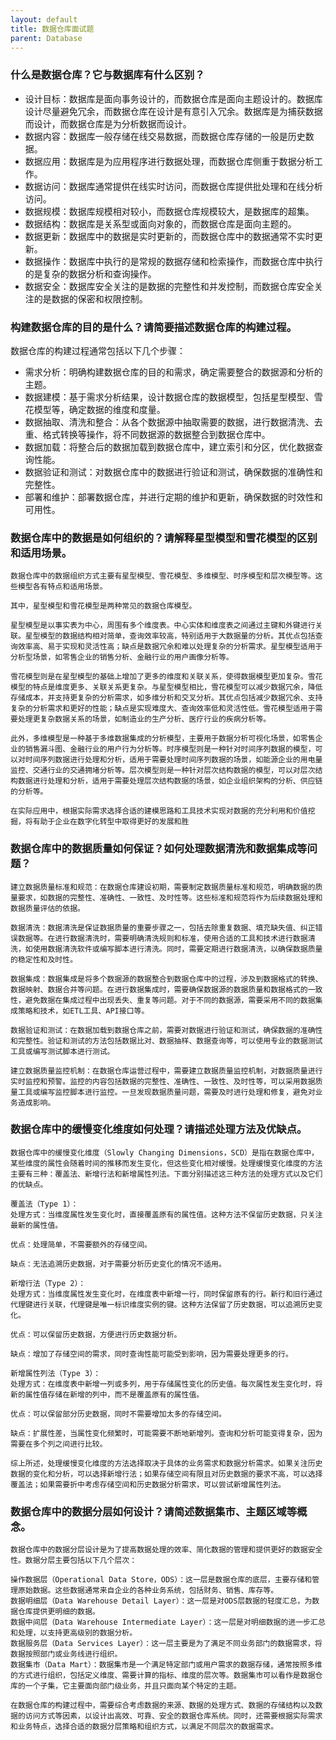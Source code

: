 ```yaml
---
layout: default
title: 数据仓库面试题
parent: Database
---
```


### 什么是数据仓库？它与数据库有什么区别？

- 设计目标：数据库是面向事务设计的，而数据仓库是面向主题设计的。数据库设计尽量避免冗余，而数据仓库在设计是有意引入冗余。数据库是为捕获数据而设计，而数据仓库是为分析数据而设计。
- 数据内容：数据库一般存储在线交易数据，而数据仓库存储的一般是历史数据。
- 数据应用：数据库是为应用程序进行数据处理，而数据仓库侧重于数据分析工作。
- 数据访问：数据库通常提供在线实时访问，而数据仓库提供批处理和在线分析访问。
- 数据规模：数据库规模相对较小，而数据仓库规模较大，是数据库的超集。
- 数据结构：数据库是关系型或面向对象的，而数据仓库是面向主题的。
- 数据更新：数据库中的数据是实时更新的，而数据仓库中的数据通常不实时更新。
- 数据操作：数据库中执行的是常规的数据存储和检索操作，而数据仓库中执行的是复杂的数据分析和查询操作。
- 数据安全：数据库安全关注的是数据的完整性和并发控制，而数据仓库安全关注的是数据的保密和权限控制。

### 构建数据仓库的目的是什么？请简要描述数据仓库的构建过程。

数据仓库的构建过程通常包括以下几个步骤：

- 需求分析：明确构建数据仓库的目的和需求，确定需要整合的数据源和分析的主题。
- 数据建模：基于需求分析结果，设计数据仓库的数据模型，包括星型模型、雪花模型等，确定数据的维度和度量。
- 数据抽取、清洗和整合：从各个数据源中抽取需要的数据，进行数据清洗、去重、格式转换等操作，将不同数据源的数据整合到数据仓库中。
- 数据加载：将整合后的数据加载到数据仓库中，建立索引和分区，优化数据查询性能。
- 数据验证和测试：对数据仓库中的数据进行验证和测试，确保数据的准确性和完整性。
- 部署和维护：部署数据仓库，并进行定期的维护和更新，确保数据的时效性和可用性。

### 数据仓库中的数据是如何组织的？请解释星型模型和雪花模型的区别和适用场景。

```text
数据仓库中的数据组织方式主要有星型模型、雪花模型、多维模型、时序模型和层次模型等。这些模型各有特点和适用场景。

其中，星型模型和雪花模型是两种常见的数据仓库模型。

星型模型是以事实表为中心，周围有多个维度表。中心实体和维度表之间通过主键和外键进行关联。星型模型的数据结构相对简单，查询效率较高，特别适用于大数据量的分析。其优点包括查询效率高、易于实现和灵活性高；缺点是数据冗余和难以处理复杂的分析需求。星型模型适用于分析型场景，如零售企业的销售分析、金融行业的用户画像分析等。

雪花模型则是在星型模型的基础上增加了更多的维度和关联关系，使得数据模型更加复杂。雪花模型的特点是维度更多、关联关系更复杂。与星型模型相比，雪花模型可以减少数据冗余，降低存储成本，并支持更复杂的分析需求，如多维分析和交叉分析。其优点包括减少数据冗余、支持复杂的分析需求和更好的性能；缺点是实现难度大、查询效率低和灵活性低。雪花模型适用于需要处理更复杂数据关系的场景，如制造业的生产分析、医疗行业的疾病分析等。

此外，多维模型是一种基于多维数据集成的分析模型，主要用于数据分析可视化场景，如零售企业的销售漏斗图、金融行业的用户行为分析等。时序模型则是一种针对时间序列数据的模型，可以对时间序列数据进行处理和分析，适用于需要处理时间序列数据的场景，如能源企业的用电量监控、交通行业的交通拥堵分析等。层次模型则是一种针对层次结构数据的模型，可以对层次结构数据进行处理和分析，适用于需要处理层次结构数据的场景，如企业组织架构的分析、供应链的分析等。

在实际应用中，根据实际需求选择合适的建模思路和工具技术实现对数据的充分利用和价值挖掘，将有助于企业在数字化转型中取得更好的发展和胜
```

### 数据仓库中的数据质量如何保证？如何处理数据清洗和数据集成等问题？

```text
建立数据质量标准和规范：在数据仓库建设初期，需要制定数据质量标准和规范，明确数据的质量要求，如数据的完整性、准确性、一致性、及时性等。这些标准和规范将作为后续数据处理和数据质量评估的依据。

数据清洗：数据清洗是保证数据质量的重要步骤之一，包括去除重复数据、填充缺失值、纠正错误数据等。在进行数据清洗时，需要明确清洗规则和标准，使用合适的工具和技术进行数据清洗，如使用数据清洗软件或编写脚本进行清洗。同时，需要定期进行数据清洗，以确保数据质量的稳定性和及时性。

数据集成：数据集成是将多个数据源的数据整合到数据仓库中的过程，涉及到数据格式的转换、数据映射、数据合并等问题。在进行数据集成时，需要确保数据源的数据质量和数据格式的一致性，避免数据在集成过程中出现丢失、重复等问题。对于不同的数据源，需要采用不同的数据集成策略和技术，如ETL工具、API接口等。

数据验证和测试：在数据加载到数据仓库之前，需要对数据进行验证和测试，确保数据的准确性和完整性。验证和测试的方法包括数据比对、数据抽样、数据查询等，可以使用专业的数据测试工具或编写测试脚本进行测试。

建立数据质量监控机制：在数据仓库运营过程中，需要建立数据质量监控机制，对数据质量进行实时监控和预警。监控的内容包括数据的完整性、准确性、一致性、及时性等，可以采用数据质量工具或编写监控脚本进行监控。一旦发现数据质量问题，需要及时进行处理和修复，避免对业务造成影响。
```

### 数据仓库中的缓慢变化维度如何处理？请描述处理方法及优缺点。

```text
数据仓库中的缓慢变化维度（Slowly Changing Dimensions，SCD）是指在数据仓库中，某些维度的属性会随着时间的推移而发生变化，但这些变化相对缓慢。处理缓慢变化维度的方法主要有三种：覆盖法、新增行法和新增属性列法。下面分别描述这三种方法的处理方式以及它们的优缺点。

覆盖法（Type 1）：
处理方式：当维度属性发生变化时，直接覆盖原有的属性值。这种方法不保留历史数据，只关注最新的属性值。

优点：处理简单，不需要额外的存储空间。

缺点：无法追溯历史数据，对于需要分析历史变化的情况不适用。

新增行法（Type 2）：
处理方式：当维度属性发生变化时，在维度表中新增一行，同时保留原有的行。新行和旧行通过代理键进行关联，代理键是唯一标识维度实例的键。这种方法保留了历史数据，可以追溯历史变化。

优点：可以保留历史数据，方便进行历史数据分析。

缺点：增加了存储空间的需求，同时查询性能可能受到影响，因为需要处理更多的行。

新增属性列法（Type 3）：
处理方式：在维度表中新增一列或多列，用于存储属性变化的历史值。每次属性发生变化时，将新的属性值存储在新增的列中，而不是覆盖原有的属性值。

优点：可以保留部分历史数据，同时不需要增加太多的存储空间。

缺点：扩展性差，当属性变化频繁时，可能需要不断地新增列。查询和分析可能变得复杂，因为需要在多个列之间进行比较。

综上所述，处理缓慢变化维度的方法选择取决于具体的业务需求和数据分析需求。如果关注历史数据的变化和分析，可以选择新增行法；如果存储空间有限且对历史数据的要求不高，可以选择覆盖法；如果需要折中考虑存储空间和历史数据分析需求，可以尝试新增属性列法。
```

### 数据仓库中的数据分层如何设计？请简述数据集市、主题区域等概念。

```text
数据仓库中的数据分层设计是为了提高数据处理的效率、简化数据的管理和提供更好的数据安全性。数据分层主要包括以下几个层次：

操作数据层（Operational Data Store，ODS）：这一层是数据仓库的底层，主要存储和管理原始数据。这些数据通常来自企业的各种业务系统，包括财务、销售、库存等。
数据明细层（Data Warehouse Detail Layer）：这一层是对ODS层数据的轻度汇总，为数据仓库提供更明细的数据。
数据中间层（Data Warehouse Intermediate Layer）：这一层是对明细数据的进一步汇总和处理，以支持更高级别的数据分析。
数据服务层（Data Services Layer）：这一层主要是为了满足不同业务部门的数据需求，将数据按照部门或业务线进行组织。
数据集市（Data Mart）：数据集市是一个满足特定部门或用户需求的数据存储，通常按照多维的方式进行组织，包括定义维度、需要计算的指标、维度的层次等。数据集市可以看作是数据仓库的一个子集，它主要面向部门级业务，并且只面向某个特定的主题。

在数据仓库的构建过程中，需要综合考虑数据的来源、数据的处理方式、数据的存储结构以及数据的访问方式等因素，以设计出高效、可靠、安全的数据仓库系统。同时，还需要根据实际需求和业务特点，选择合适的数据分层策略和组织方式，以满足不同层次的数据需求。
```

